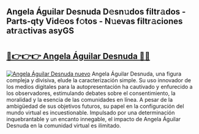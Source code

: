 ## Angela Águilar Desnuda D𝚎sn𝚞dos filtr𝚊dos - Parts-qty Vid𝚎os f𝚘tos - N𝚞evas filtr𝚊ciones atr𝚊ctivas asyGS

# <h2><a href="http://mb0qk4u.tromn.icu/?c=Angela+%c3%81guilar+Desnuda">🔗👉👉👉 Angela Águilar Desnuda 🔗🔗</a></h2>

[![Angela Águilar Desnuda nuevo](https://i.imgur.com/pEAQMta.gif)](http://mb0qk4u.tromn.icu/?c=Angela+%c3%81guilar+Desnuda)
Angela Águilar Desnuda, una figura compleja y divisiva, elude la caracterización simple. Su uso innovador de los medios digitales para la autopresentación ha cautivado y enfurecido a los observadores, estimulando debates sobre el consentimiento, la moralidad y la esencia de las comunidades en línea. A pesar de la ambigüedad de sus objetivos futuros, su papel en la configuración del mundo virtual es incuestionable. Impulsado por una determinación inquebrantable y un encanto innegable, el impacto de Angela Águilar Desnuda en la comunidad virtual es ilimitado.
